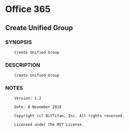 # Office 365
## Create Unified Group
### SYNOPSIS
```
    Create Unified Group
```
### DESCRIPTION
```
    Create Unified Group
```
### NOTES
```
    Version: 1.2
    Date: 8 November 2018
    Copyright (c) BitTitan, Inc. All rights reserved.
    Licensed under the MIT License.
```

